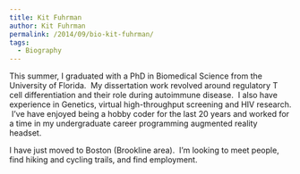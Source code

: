 ```yaml
---
title: Kit Fuhrman
author: Kit Fuhrman
permalink: /2014/09/bio-kit-fuhrman/
tags:
  - Biography
---
```

This summer, I graduated with a PhD in Biomedical Science from the University of Florida.  My dissertation work revolved around regulatory T cell differentiation and their role during autoimmune disease.  I also have experience in Genetics, virtual high-throughput screening and HIV research.  I&#8217;ve have enjoyed being a hobby coder for the last 20 years and worked for a time in my undergraduate career programming augmented reality headset.

I have just moved to Boston (Brookline area).  I&#8217;m looking to meet people, find hiking and cycling trails, and find employment.
